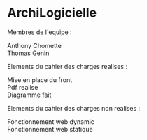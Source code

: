 # ArchiLogicielle

Membres de l'equipe :

Anthony Chomette  
Thomas Genin

Elements du cahier des charges realises : 
  
Mise en place du front  
Pdf realise  
Diagramme fait  
  

Elements du cahier des charges non realises :  
  
Fonctionnement web dynamic  
Fonctionnement web statique  
